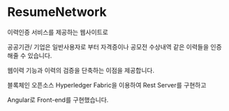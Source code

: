 # ResumeNetwork
이력인증 서비스를 제공하는 웹사이트로

공공기관/ 기업은 일반사용자로 부터 자격증이나 공모전 수상내역 같은 이력들을 인증해줄 수 있습니다.

웹이력 기능과 이력의 검증을 단축하는 이점을 제공합니다.

블록체인 오픈소스 Hyperledger Fabric을 이용하여 Rest Server를 구현하고

Angular로 Front-end를 구현했습니다.
